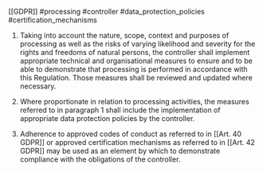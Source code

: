 [[GDPR]] #processing #controller #data_protection_policies #certification_mechanisms


1. Taking into account the nature, scope, context and purposes of processing as well as the risks of varying likelihood and severity for the rights and freedoms of natural persons, the controller shall implement appropriate technical and organisational measures to ensure and to be able to demonstrate that processing is performed in accordance with this Regulation. Those measures shall be reviewed and updated where necessary.

2. Where proportionate in relation to processing activities, the measures referred to in paragraph 1 shall include the implementation of appropriate data protection policies by the controller.

3. Adherence to approved codes of conduct as referred to in [[Art. 40 GDPR]] or approved certification mechanisms as referred to in [[Art. 42 GDPR]] may be used as an element by which to demonstrate compliance with the obligations of the controller.




